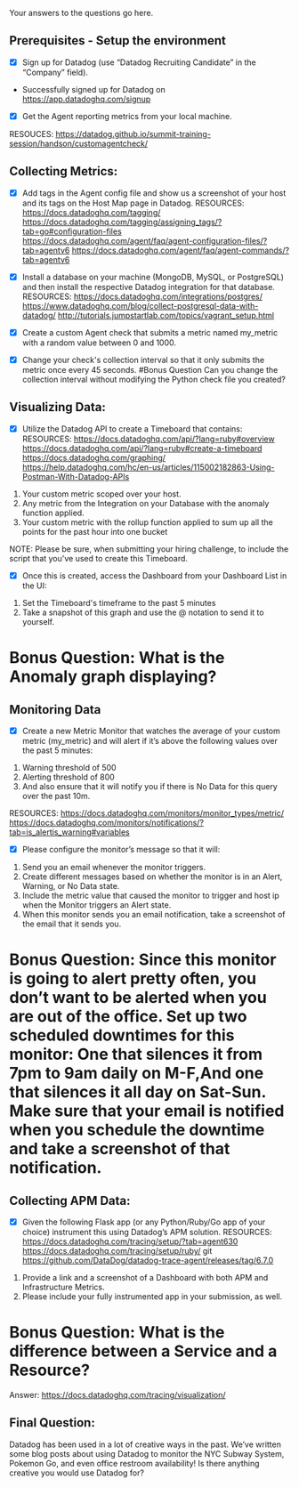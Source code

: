 Your answers to the questions go here.

## Prerequisites - Setup the environment

- [x] Sign up for Datadog (use “Datadog Recruiting Candidate” in the “Company” field).
- Successfully signed up for Datadog on https://app.datadoghq.com/signup
- [x] Get the Agent reporting metrics from your local machine.

RESOUCES: https://datadog.github.io/summit-training-session/handson/customagentcheck/


## Collecting Metrics:
- [x] Add tags in the Agent config file and show us a screenshot of your host and its tags on the Host Map page in Datadog.
RESOURCES: 
https://docs.datadoghq.com/tagging/
https://docs.datadoghq.com/tagging/assigning_tags/?tab=go#configuration-files
https://docs.datadoghq.com/agent/faq/agent-configuration-files/?tab=agentv6
https://docs.datadoghq.com/agent/faq/agent-commands/?tab=agentv6

- [x] Install a database on your machine (MongoDB, MySQL, or PostgreSQL) and then install the respective Datadog integration for that database.
RESOURCES:
https://docs.datadoghq.com/integrations/postgres/
https://www.datadoghq.com/blog/collect-postgresql-data-with-datadog/
http://tutorials.jumpstartlab.com/topics/vagrant_setup.html

- [x] Create a custom Agent check that submits a metric named my_metric with a random value between 0 and 1000.

- [x] Change your check's collection interval so that it only submits the metric once every 45 seconds.
#Bonus Question Can you change the collection interval without modifying the Python check file you created?

## Visualizing Data:
- [x] Utilize the Datadog API to create a Timeboard that contains:
RESOURCES:
https://docs.datadoghq.com/api/?lang=ruby#overview
https://docs.datadoghq.com/api/?lang=ruby#create-a-timeboard
https://docs.datadoghq.com/graphing/
https://help.datadoghq.com/hc/en-us/articles/115002182863-Using-Postman-With-Datadog-APIs

1. Your custom metric scoped over your host.
2. Any metric from the Integration on your Database with the anomaly function applied.
3. Your custom metric with the rollup function applied to sum up all the points for the past hour into one bucket

NOTE: Please be sure, when submitting your hiring challenge, to include the script that you've used to create this Timeboard.

- [x] Once this is created, access the Dashboard from your Dashboard List in the UI:
1. Set the Timeboard's timeframe to the past 5 minutes
2. Take a snapshot of this graph and use the @ notation to send it to yourself.
# Bonus Question: What is the Anomaly graph displaying?

## Monitoring Data
- [x] Create a new Metric Monitor that watches the average of your custom metric (my_metric) and will alert if it’s above the following values over the past 5 minutes:
1. Warning threshold of 500
2. Alerting threshold of 800
3. And also ensure that it will notify you if there is No Data for this query over the past 10m.

RESOURCES:
https://docs.datadoghq.com/monitors/monitor_types/metric/
https://docs.datadoghq.com/monitors/notifications/?tab=is_alertis_warning#variables

- [x] Please configure the monitor’s message so that it will:
1. Send you an email whenever the monitor triggers.
2. Create different messages based on whether the monitor is in an Alert, Warning, or No Data state.
3. Include the metric value that caused the monitor to trigger and host ip when the Monitor triggers an Alert state.
4. When this monitor sends you an email notification, take a screenshot of the email that it sends you.
# Bonus Question: Since this monitor is going to alert pretty often, you don’t want to be alerted when you are out of the office. Set up two scheduled downtimes for this monitor: One that silences it from 7pm to 9am daily on M-F,And one that silences it all day on Sat-Sun. Make sure that your email is notified when you schedule the downtime and take a screenshot of that notification.

## Collecting APM Data:
- [x] Given the following Flask app (or any Python/Ruby/Go app of your choice) instrument this using Datadog’s APM solution. 
RESOURCES:
https://docs.datadoghq.com/tracing/setup/?tab=agent630
https://docs.datadoghq.com/tracing/setup/ruby/
git 
https://github.com/DataDog/datadog-trace-agent/releases/tag/6.7.0

1. Provide a link and a screenshot of a Dashboard with both APM and Infrastructure Metrics.
2. Please include your fully instrumented app in your submission, as well.
# Bonus Question: What is the difference between a Service and a Resource?
Answer: 
https://docs.datadoghq.com/tracing/visualization/

## Final Question:
Datadog has been used in a lot of creative ways in the past. We’ve written some blog posts about using Datadog to monitor the NYC Subway System, Pokemon Go, and even office restroom availability! Is there anything creative you would use Datadog for?

